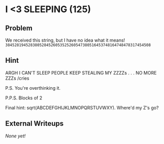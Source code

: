 # I <3 SLEEPING (125)

## Problem

We received this string, but I have no idea what it means! `3845281945283805284526053525260547380516453748164748478317454508`

## Hint

ARGH I CAN'T SLEEP PEOPLE KEEP STEALING MY ZZZZs . . . NO MORE ZZZs /cries

P.S. You're overthinking it.

P.P.S. Blocks of 2

Final hint: sqrt(ABCDEFGHIJKLMNOPQRSTUVWXY). Where'd my Z's go?

## External Writeups

*None yet!*